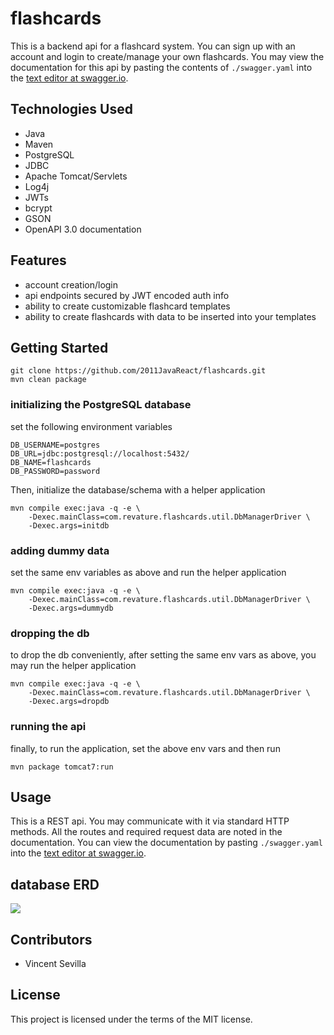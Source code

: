 # flashcards

This is a backend api for a flashcard system. You can sign up with an account and login to create/manage your own flashcards. You may view the documentation for this api by pasting the contents of `./swagger.yaml` into the [text editor at swagger.io](https://editor.swagger.io/).

## Technologies Used

- Java
- Maven
- PostgreSQL
- JDBC
- Apache Tomcat/Servlets
- Log4j
- JWTs
- bcrypt
- GSON
- OpenAPI 3.0 documentation

## Features

- account creation/login
- api endpoints secured by JWT encoded auth info
- ability to create customizable flashcard templates
- ability to create flashcards with data to be inserted into your templates

## Getting Started

``` 
git clone https://github.com/2011JavaReact/flashcards.git
mvn clean package
```

### initializing the PostgreSQL database

set the following environment variables

``` 
DB_USERNAME=postgres
DB_URL=jdbc:postgresql://localhost:5432/
DB_NAME=flashcards
DB_PASSWORD=password
```

Then, initialize the database/schema with a helper application

``` 
mvn compile exec:java -q -e \
    -Dexec.mainClass=com.revature.flashcards.util.DbManagerDriver \
    -Dexec.args=initdb
```

### adding dummy data

set the same env variables as above and run the helper application

``` 
mvn compile exec:java -q -e \
    -Dexec.mainClass=com.revature.flashcards.util.DbManagerDriver \
    -Dexec.args=dummydb
```

### dropping the db

to drop the db conveniently, after setting the same env vars as above, you may run the helper application

``` 
mvn compile exec:java -q -e \
    -Dexec.mainClass=com.revature.flashcards.util.DbManagerDriver \
    -Dexec.args=dropdb
```

### running the api

finally, to run the application, set the above env vars and then run

``` 
mvn package tomcat7:run
```

## Usage

This is a REST api. You may communicate with it via standard HTTP methods. All the routes and required request data are noted in the documentation. You can view the documentation by pasting `./swagger.yaml` into the [text editor at swagger.io](https://editor.swagger.io/).

## database ERD

<img src="https://user-images.githubusercontent.com/25497140/100248798-c362e880-2ef0-11eb-9715-cf09034b598e.png"/>

## Contributors

- Vincent Sevilla

## License

This project is licensed under the terms of the MIT license.